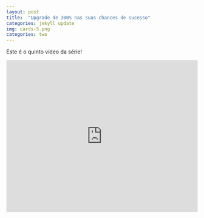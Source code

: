 ```yaml
---
layout: post
title:  "Upgrade de 300% nas suas chances de sucesso"
categories: jekyll update
img: cards-5.png
categories: two
---
```


Este é o quinto vídeo da série! 

<div class='embed-container'>
<iframe style="width: 100% !important; height: 400px"  src="https://www.youtube.com/embed/cgEZN9uuw6A" frameborder="0" allowfullscreen></iframe>
</div>
